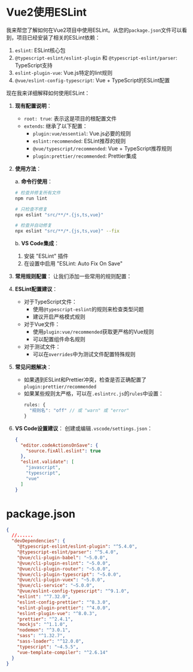 # Vue2使用ESLint

我来帮您了解如何在Vue2项目中使用ESLint。从您的`package.json`文件可以看到，项目已经安装了相关的ESLint依赖：

1. `eslint`: ESLint核心包
2. `@typescript-eslint/eslint-plugin` 和 `@typescript-eslint/parser`: TypeScript支持
3. `eslint-plugin-vue`: Vue.js特定的lint规则
4. `@vue/eslint-config-typescript`: Vue + TypeScript的ESLint配置


现在我来详细解释如何使用ESLint：

1. **现有配置说明**：
   - `root: true`: 表示这是项目的根配置文件
   - `extends`: 继承了以下配置：
     - `plugin:vue/essential`: Vue.js必要的规则
     - `eslint:recommended`: ESLint推荐的规则
     - `@vue/typescript/recommended`: Vue + TypeScript推荐规则
     - `plugin:prettier/recommended`: Prettier集成

2. **使用方法**：

   a. **命令行使用**：
   ```bash
   # 检查并修复所有文件
   npm run lint
   
   # 只检查不修复
   npx eslint "src/**/*.{js,ts,vue}"
   
   # 检查并自动修复
   npx eslint "src/**/*.{js,ts,vue}" --fix
   ```

   b. **VS Code集成**：
   1. 安装 "ESLint" 插件
   2. 在设置中启用 "ESLint: Auto Fix On Save"

3. **常用规则配置**：
让我们添加一些常用的规则配置：
4. **ESLint配置建议**：
   - 对于TypeScript文件：
     - 使用`@typescript-eslint`的规则来检查类型问题
     - 建议开启严格模式规则
   - 对于Vue文件：
     - 使用`plugin:vue/recommended`获取更严格的Vue规则
     - 可以配置组件命名规则
   - 对于测试文件：
     - 可以在`overrides`中为测试文件配置特殊规则

5. **常见问题解决**：
   - 如果遇到ESLint和Prettier冲突，检查是否正确配置了`plugin:prettier/recommended`
   - 如果某些规则太严格，可以在`.eslintrc.js`的`rules`中设置：
     ```js
     rules: {
       "规则名": "off" // 或 "warn" 或 "error"
     }
     ```

6. **VS Code设置建议**：
   创建或编辑`.vscode/settings.json`：
   ```json
   {
     "editor.codeActionsOnSave": {
       "source.fixAll.eslint": true
     },
     "eslint.validate": [
       "javascript",
       "typescript",
       "vue"
     ]
   }
   ```





# package.json

```json
{
  //......
  "devDependencies": {
    "@typescript-eslint/eslint-plugin": "^5.4.0",
    "@typescript-eslint/parser": "^5.4.0",
    "@vue/cli-plugin-babel": "~5.0.0",
    "@vue/cli-plugin-eslint": "~5.0.0",
    "@vue/cli-plugin-router": "~5.0.0",
    "@vue/cli-plugin-typescript": "~5.0.0",
    "@vue/cli-plugin-vuex": "~5.0.0",
    "@vue/cli-service": "~5.0.0",
    "@vue/eslint-config-typescript": "^9.1.0",
    "eslint": "^7.32.0",
    "eslint-config-prettier": "^8.3.0",
    "eslint-plugin-prettier": "^4.0.0",
    "eslint-plugin-vue": "^8.0.3",
    "prettier": "^2.4.1",
    "mockjs": "^1.1.0",
    "nodemon": "^3.0.1",
    "sass": "^1.32.7",
    "sass-loader": "^12.0.0",
    "typescript": "~4.5.5",
    "vue-template-compiler": "^2.6.14"
  }
}
```

